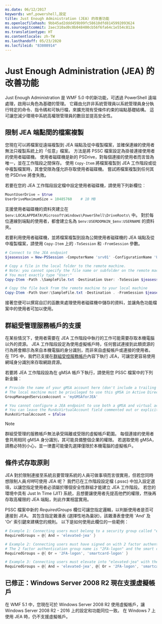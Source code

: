```yaml
---
ms.date: 06/12/2017
keywords: wmf,powershell,設定
title: Just Enough Administration (JEA) 的改善功能
ms.openlocfilehash: 9bb45ad2ddd459b99fc58610dfd8145992093624
ms.sourcegitcommit: 2aec310ad0c0b048400cb56f6fa64c1e554c812a
ms.translationtype: HT
ms.contentlocale: zh-TW
ms.lasthandoff: 05/23/2020
ms.locfileid: "83808914"
---
```

# <a name="improvements-to-just-enough-administration-jea"></a>Just Enough Administration (JEA) 的改善功能

Just Enough Administration 是 WMF 5.0 中的新功能，可透過 PowerShell 遠端處理，啟用以角色為基礎的管理。 它藉由允許非系統管理員以系統管理員身分執行特定的命令、指令碼和可執行檔，來擴充現有受條件約束的端點基礎結構。 這可讓您減少環境中系統高權限管理員的數目並提高安全性。

## <a name="constrained-file-copy-tofrom-jea-endpoints"></a>限制 JEA 端點間的檔案複製

您現在可以將檔案從遠端複製到 JEA 端點及從中複製檔案，並確保連線的使用者無法只複製系統上的「任意」檔案。 方法是將 PSSC 檔案設定為掛接連接使用者的使用者磁碟機。 使用者磁碟機是新的 PSDrive，對每個連接的使用者而言皆為唯一，並在工作階段之間保存。 使用 `Copy-Item` 將檔案複製到 JEA 工作階段或從中複製檔案時，其會受限為僅允許存取使用者磁碟機。 嘗試將檔案複製到任何其他 PSDrive 將會失敗。

若要在您的 JEA 工作階段設定檔中設定使用者磁碟機，請使用下列新欄位︰

```powershell
MountUserDrive = $true
UserDriveMaximumSize = 10485760    # 10 MB
```

支援使用者磁碟機的資料夾建立在 `$env:LOCALAPPDATA\Microsoft\Windows\PowerShell\DriveRoots\` 中。 對於每位連線到端點的使用者，都會建立名為 `$env:USERDOMAIN_$env:USERNAME` 的資料夾。

若要利用使用者磁碟機，並將檔案複製到設為公開使用者磁碟機的 JEA 端點及從中複製檔案，請使用 `Copy-Item` 上的 `-ToSession` 和 `-FromSession` 參數。

```powershell
# Connect to the JEA endpoint
$jeasession = New-PSSession -ComputerName 'srv01' -ConfigurationName 'UserDemo'

# Copy a file in the local folder to the remote machine.
# Note: you cannot specify the file name or subfolder on the remote machine.
# You must exactly type "User:"
Copy-Item -Path .\SampleFile.txt -Destination User: -ToSession $jeasession

# Copy the file back from the remote machine to your local machine
Copy-Item -Path User:\SampleFile.txt -Destination . -FromSession $jeasession
```

接著您便可以撰寫自訂的函數來處理使用者磁碟機中儲存的資料，並讓角色功能檔案中的使用者可加以使用。

## <a name="support-for-group-managed-service-accounts"></a>群組受管理服務帳戶的支援

在某些情況下，使用者需要在 JEA 工作階段中執行的工作可能需要存取本機電腦以外的資源。 JEA 工作階段設定為使用虛擬帳戶時，任何嘗試連接到此類資源的行為將會顯示為來自本機電腦的身分識別，而非來自虛擬帳戶或連接的使用者。 在 TP5 中，我們已支援在[群組受控服務帳戶](/previous-versions/windows/it-pro/windows-server-2012-R2-and-2012/jj128431\(v=ws.11\))內容下執行 JEA，可讓您更容易使用網域身分識別來存取網路資源。

若要將 JEA 工作階段設為在 gMSA 帳戶下執行，請使用您 PSSC 檔案中的下列新金鑰︰

```powershell
# Provide the name of your gMSA account here (don't include a trailing $)
# The local machine must be privileged to use this gMSA in Active Directory
GroupManagedServiceAccount = 'myGMSAforJEA'

# You cannot configure a JEA endpoint to use both a gMSA and virtual account
# You can leave the RunAsVirtualAccount field commented out or explicitly set it to false
RunAsVirtualAccount = $false
```

> [!NOTE]
> 群組受管理的服務帳戶無法承受隔離或受限的虛擬帳戶範圍。
> 每個連接的使用者會共用相同 gMSA 身分識別，其可能具備整個企業的權限。 若選取使用 gMSA，請務必特別小心，並一律盡可能優先選擇僅限於本機電腦的虛擬帳戶。

## <a name="conditional-access-policies"></a>條件式存取原則

JEA 對於限制連接至系統且要管理系統的人員可做事項而言很實用，但若您同時想限制人員*何時*可使用 JEA 呢？ 我們已在工作階段設定檔 (.pssc) 中加入設定選項，以讓您指定使用者必須屬於哪個安全性群組才能建立 JEA 工作階段。 若您的環境中具有 Just In Time (JIT) 系統，且想要讓使用者先提高他們的權限，然後再存取高權限的 JEA 端點，則此作業相當實用。

PSSC 檔案中新的 *RequiredGroups* 欄位可讓您指定邏輯，以判斷使用者是否可連接到 JEA。 其包含指定雜湊表 (選擇性地為巢狀)，該雜湊表會使用 'And' 及 'Or' 索引鍵來建構您的規則。 以下是如何使用此欄位的一些範例：

```powershell
# Example 1: Connecting users must belong to a security group called "elevated-jea"
RequiredGroups = @{ And = 'elevated-jea' }

# Example 2: Connecting users must have signed on with 2 factor authentication or a smart card
# The 2 factor authentication group name is "2FA-logon" and the smart card group name is "smartcard-logon"
RequiredGroups = @{ Or = '2FA-logon', 'smartcard-logon' }

# Example 3: Connecting users must elevate into "elevated-jea" with their JIT system and have logged on with 2FA or a smart card
RequiredGroups = @{ And = 'elevated-jea', @{ Or = '2FA-logon', 'smartcard-logon' }}
```

## <a name="fixed-virtual-accounts-are-now-supported-on-windows-server-2008-r2"></a>已修正：Windows Server 2008 R2 現在支援虛擬帳戶

在 WMF 5.1 中，您現在可於 Windows Server 2008 R2 使用虛擬帳戶，讓 Windows Server 2008 R2 - 2016 上的設定和功能同位一致。 在 Windows 7 上使用 JEA 時，仍不支援虛擬帳戶。
